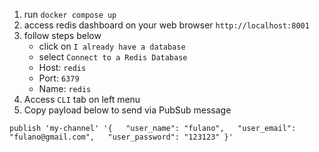 
1. run `docker compose up`
2. access redis dashboard on your web browser `http://localhost:8001`
3. follow steps below <br >
    * click on `I already have a database`
    * select `Connect to a Redis Database`
    * Host: `redis`
    * Port: `6379`
    * Name: `redis`
4. Access `CLI` tab on left menu
5. Copy payload below to send via PubSub message  

`publish 'my-channel' '{   "user_name": "fulano",   "user_email": "fulano@gmail.com",   "user_password": "123123" }'`